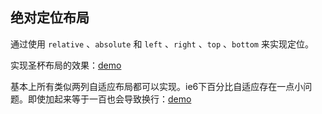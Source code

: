 ## 绝对定位布局
通过使用 `relative` 、`absolute` 和 `left` 、`right` 、`top` 、`bottom` 来实现定位。

实现圣杯布局的效果：[demo](https://kuckboy1994.github.io/dailyNote/布局/其他布局方式/demo/绝对定位布局.html)

基本上所有类似两列自适应布局都可以实现。ie6下百分比自适应存在一点小问题。即使加起来等于一百也会导致换行：[demo](https://kuckboy1994.github.io/dailyNote/布局/其他布局方式/demo/绝对定位布局百分比.html)